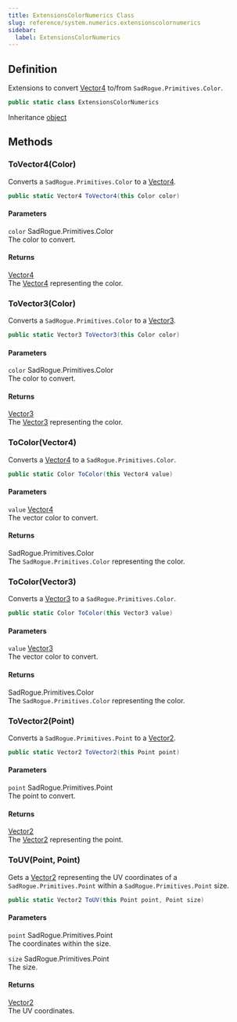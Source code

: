 ```yaml
---
title: ExtensionsColorNumerics Class
slug: reference/system.numerics.extensionscolornumerics
sidebar:
  label: ExtensionsColorNumerics
---
```

## Definition

Extensions to convert [Vector4](https://learn.microsoft.com/dotnet/api/system.numerics.vector4/) to/from `SadRogue.Primitives.Color`.

```csharp title="C#"
public static class ExtensionsColorNumerics
```

Inheritance [object](https://learn.microsoft.com/dotnet/api/system.object/)

## Methods

### ToVector4(Color)

Converts a `SadRogue.Primitives.Color` to a [Vector4](https://learn.microsoft.com/dotnet/api/system.numerics.vector4/).

```csharp title="C#"
public static Vector4 ToVector4(this Color color)
```

#### Parameters

`color` SadRogue.Primitives.Color  
The color to convert.

#### Returns

[Vector4](https://learn.microsoft.com/dotnet/api/system.numerics.vector4/)  
The [Vector4](https://learn.microsoft.com/dotnet/api/system.numerics.vector4/) representing the color.

### ToVector3(Color)

Converts a `SadRogue.Primitives.Color` to a [Vector3](https://learn.microsoft.com/dotnet/api/system.numerics.vector3/).

```csharp title="C#"
public static Vector3 ToVector3(this Color color)
```

#### Parameters

`color` SadRogue.Primitives.Color  
The color to convert.

#### Returns

[Vector3](https://learn.microsoft.com/dotnet/api/system.numerics.vector3/)  
The [Vector3](https://learn.microsoft.com/dotnet/api/system.numerics.vector3/) representing the color.

### ToColor(Vector4)

Converts a [Vector4](https://learn.microsoft.com/dotnet/api/system.numerics.vector4/) to a `SadRogue.Primitives.Color`.

```csharp title="C#"
public static Color ToColor(this Vector4 value)
```

#### Parameters

`value` [Vector4](https://learn.microsoft.com/dotnet/api/system.numerics.vector4/)  
The vector color to convert.

#### Returns

SadRogue.Primitives.Color  
The `SadRogue.Primitives.Color` representing the color.

### ToColor(Vector3)

Converts a [Vector3](https://learn.microsoft.com/dotnet/api/system.numerics.vector3/) to a `SadRogue.Primitives.Color`.

```csharp title="C#"
public static Color ToColor(this Vector3 value)
```

#### Parameters

`value` [Vector3](https://learn.microsoft.com/dotnet/api/system.numerics.vector3/)  
The vector color to convert.

#### Returns

SadRogue.Primitives.Color  
The `SadRogue.Primitives.Color` representing the color.

### ToVector2(Point)

Converts a `SadRogue.Primitives.Point` to a [Vector2](https://learn.microsoft.com/dotnet/api/system.numerics.vector2/).

```csharp title="C#"
public static Vector2 ToVector2(this Point point)
```

#### Parameters

`point` SadRogue.Primitives.Point  
The point to convert.

#### Returns

[Vector2](https://learn.microsoft.com/dotnet/api/system.numerics.vector2/)  
The [Vector2](https://learn.microsoft.com/dotnet/api/system.numerics.vector2/) representing the point.

### ToUV(Point, Point)

Gets a [Vector2](https://learn.microsoft.com/dotnet/api/system.numerics.vector2/) representing the UV coordinates of a `SadRogue.Primitives.Point` within a `SadRogue.Primitives.Point` size.

```csharp title="C#"
public static Vector2 ToUV(this Point point, Point size)
```

#### Parameters

`point` SadRogue.Primitives.Point  
The coordinates within the size.

`size` SadRogue.Primitives.Point  
The size.

#### Returns

[Vector2](https://learn.microsoft.com/dotnet/api/system.numerics.vector2/)  
The UV coordinates.